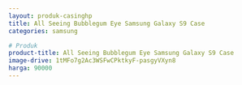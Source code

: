 ```yaml
---
layout: produk-casinghp
title: All Seeing Bubblegum Eye Samsung Galaxy S9 Case
categories: samsung

# Produk
product-title: All Seeing Bubblegum Eye Samsung Galaxy S9 Case
image-drive: 1tMFo7g2Ac3WSFwCPktkyF-pasgyVXyn8
harga: 90000
---
```

